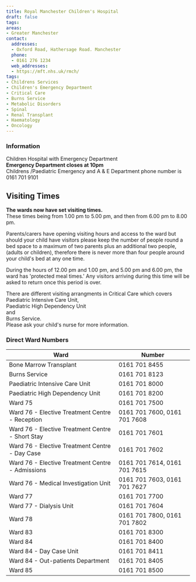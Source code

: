 ```yaml
---
title: Royal Manchester Children's Hospital
draft: false
tags:
areas:
- Greater Manchester
contact:
  addresses:
  - Oxford Road, Hathersage Road. Manchester
  phone:
  - 0161 276 1234
  web_addresses:
  - https://mft.nhs.uk/rmch/
tags:
- Childrens Services
- Children's Emergency Department
- Critical Care
- Burns Service
- Metabolic Disorders
- Spinal
- Renal Transplant
- Haematology
- Oncology
---
```


### Information
Children Hospital with Emergency Department  
**Emergency Department closes at 10pm**  
Childrens /Paediatric Emergency and A & E Department phone number is  0161 701 9101

## Visiting Times  
**The wards now have set visiting times.**    
These times being from 1.00 pm to 5.00 pm, and then 
from 6.00 pm to 8.00 pm.

Parents/carers have opening visiting hours and access 
to the ward but should your child have visitors please 
keep the number of people round a bed space to 
a maximum of two parents plus an additional two 
people, (adults or children), therefore there is 
never more than four people around your child's bed at 
any one time.

During the hours of 12.00 pm and 1.00 pm, and 5.00 pm and 6.00 pm, the ward has 'protected meal times.' 
Any visitors arriving during this time will be asked to
return once this period is over.

There are different visiting arrangments in Critical 
Care which covers  
Paediatric Intensive Care Unit,  
Paediatric High Dependency Unit  
and  
Burns Service.  
Please ask your child's nurse for more information.

### Direct Ward Numbers

| Ward                                               | Number                       |
| -------------------------------------------------- | --------------------         |
| Bone Marrow Transplant                             | 0161 701 8455                |
| Burns Service                                      | 0161 701 8123                |
| Paediatric Intensive Care Unit                     | 0161 701 8000                |
| Paediatric High Dependency Unit                    | 0161 701 8200                |
| Ward 75                                            | 0161 701 7500                |
| Ward 76 - Elective Treatment Centre - Reception    | 0161 701 7600, 0161 701 7608 |
| Ward 76 - Elective Treatment Centre - Short Stay   | 0161 701 7601                |
| Ward 76 - Elective Treatment Centre - Day Case     | 0161 701 7602                |
| Ward 76 - Elective Treatment Centre - Admissions   | 0161 701 7614, 0161 701 7615 |
| Ward 76 - Medical Investigation Unit               | 0161 701 7603, 0161 701 7627 |
| Ward 77                                            | 0161 701 7700                |
| Ward 77 - Dialysis Unit                            | 0161 701 7604                |
| Ward 78                                            | 0161 701 7800, 0161 701 7802 |
| Ward 83                                            | 0161 701 8300                |
| Ward 84                                            | 0161 701 8400                |
| Ward 84 - Day Case Unit                            | 0161 701 8411                |
| Ward 84 - Out-patients Department                  | 0161 701 8405                |
| Ward 85                                            | 0161 701 8500                |
